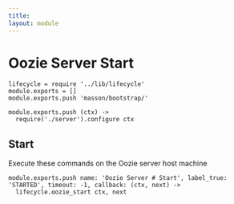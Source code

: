```yaml
---
title: 
layout: module
---
```


# Oozie Server Start

    lifecycle = require '../lib/lifecycle'
    module.exports = []
    module.exports.push 'masson/bootstrap/'

    module.exports.push (ctx) ->
      require('./server').configure ctx

## Start

Execute these commands on the Oozie server host machine

    module.exports.push name: 'Oozie Server # Start', label_true: 'STARTED', timeout: -1, callback: (ctx, next) ->
      lifecycle.oozie_start ctx, next

